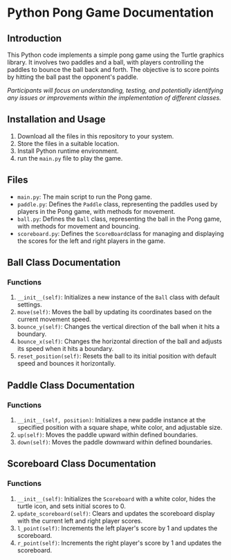 # Python Pong Game Documentation 

## Introduction 
This Python code implements a simple pong game using the Turtle graphics library. It involves two paddles and a ball, with players controlling the paddles to bounce the ball back and forth. The objective is to score points by hitting the ball past the opponent's paddle. 

*Participants will focus on understanding, testing, and potentially identifying any issues or improvements within the implementation of different classes.*

## Installation and Usage
1. Download all the files in this repository to your system.
2. Store the files in a suitable location. 
3. Install Python runtime environment. 
4. run the `main.py` file to play the game.

## Files
- `main.py`: The main script to run the Pong game.
- `paddle.py`: Defines the `Paddle` class, representing the paddles used by players in the Pong game, with methods for movement.
- `ball.py`: Defines the `Ball` class, representing the ball in the Pong game, with methods for movement and bouncing. 
- `scoreboard.py`: Defines the `ScoreBoard`class for managing and displaying the scores for the left and right players in the game.

## Ball Class Documentation 
### Functions

1. `__init__(self)`: Initializes a new instance of the `Ball` class with default settings.
2. `move(self)`: Moves the ball by updating its coordinates based on the current movement speed.
3. `bounce_y(self)`: Changes the vertical direction of the ball when it hits a boundary.
4. `bounce_x(self)`: Changes the horizontal direction of the ball and adjusts its speed when it hits a boundary.
5. `reset_position(self)`: Resets the ball to its initial position with default speed and bounces it horizontally.

## Paddle Class Documentation 
### Functions 
1. `__init__(self, position)`: Initializes a new paddle instance at the specified position with a square shape, white color, and adjustable size.
2. `up(self)`: Moves the paddle upward within defined boundaries.
3. `down(self)`: Moves the paddle downward within defined boundaries.

## Scoreboard Class Documentation 

### Functions 
1. `__init__(self)`: Initializes the `Scoreboard` with a white color, hides the turtle icon, and sets initial scores to 0.
2. `update_scoreboard(self)`: Clears and updates the scoreboard display with the current left and right player scores.
3. `l_point(self)`: Increments the left player's score by 1 and updates the scoreboard.
4. `r_point(self)`: Increments the right player's score by 1 and updates the scoreboard.
